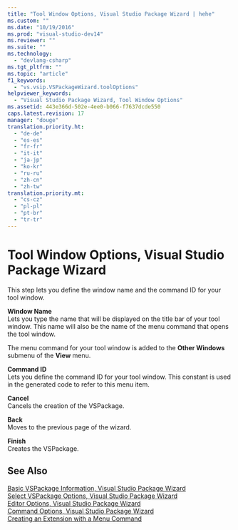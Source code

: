 ```yaml
---
title: "Tool Window Options, Visual Studio Package Wizard | hehe"
ms.custom: ""
ms.date: "10/19/2016"
ms.prod: "visual-studio-dev14"
ms.reviewer: ""
ms.suite: ""
ms.technology: 
  - "devlang-csharp"
ms.tgt_pltfrm: ""
ms.topic: "article"
f1_keywords: 
  - "vs.vsip.VSPackageWizard.toolOptions"
helpviewer_keywords: 
  - "Visual Studio Package Wizard, Tool Window Options"
ms.assetid: 443e366d-502e-4ee0-b066-f7637dcde550
caps.latest.revision: 17
manager: "douge"
translation.priority.ht: 
  - "de-de"
  - "es-es"
  - "fr-fr"
  - "it-it"
  - "ja-jp"
  - "ko-kr"
  - "ru-ru"
  - "zh-cn"
  - "zh-tw"
translation.priority.mt: 
  - "cs-cz"
  - "pl-pl"
  - "pt-br"
  - "tr-tr"
---
```

# Tool Window Options, Visual Studio Package Wizard
This step lets you define the window name and the command ID for your tool window.  
  
 **Window Name**  
 Lets you type the name that will be displayed on the title bar of your tool window. This name will also be the name of the menu command that opens the tool window.  
  
 The menu command for your tool window is added to the **Other Windows** submenu of the **View** menu.  
  
 **Command ID**  
 Lets you define the command ID for your tool window. This constant is used in the generated code to refer to this menu item.  
  
 **Cancel**  
 Cancels the creation of the VSPackage.  
  
 **Back**  
 Moves to the previous page of the wizard.  
  
 **Finish**  
 Creates the VSPackage.  
  
## See Also  
 [Basic VSPackage Information, Visual Studio Package Wizard](../misc/basic-vspackage-information--visual-studio-package-wizard.md)   
 [Select VSPackage Options, Visual Studio Package Wizard](../misc/select-vspackage-options--visual-studio-package-wizard.md)   
 [Editor Options, Visual Studio Package Wizard](../misc/editor-options--visual-studio-package-wizard.md)   
 [Command Options, Visual Studio Package Wizard](../misc/command-options--visual-studio-package-wizard.md)   
 [Creating an Extension with a Menu Command](../extensibility/creating-an-extension-with-a-menu-command.md)